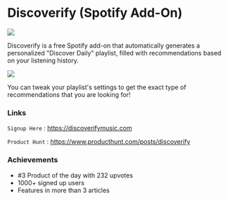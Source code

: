 # Discoverify (Spotify Add-On)
[![](https://ph-files.imgix.net/45c54e20-15ff-470c-941c-4ba1b240f7cd.png?auto=format&auto=compress&codec=mozjpeg&cs=strip&w=683.0277185501066&h=380&fit=max)](https://discoverifymusic.com)

Discoverify is a free Spotify add-on that automatically generates a personalized &quot;Discover Daily&quot; playlist, filled with recommendations based on your listening history.

[![](https://ph-files.imgix.net/a15c6d4a-3991-4fbe-a6e2-def0996b656b.png?auto=format&auto=compress&codec=mozjpeg&cs=strip&w=777.8251599147121&h=380&fit=max)](https://discoverifymusic.com)

You can tweak your playlist&apos;s settings to get the exact type of recommendations that you are looking for!

### Links
`Signup Here` : https://discoverifymusic.com

`Product Hunt` : https://www.producthunt.com/posts/discoverify

### Achievements
- \#3 Product of the day with 232 upvotes
- 1000+ signed up users
- Features in more than 3 articles
